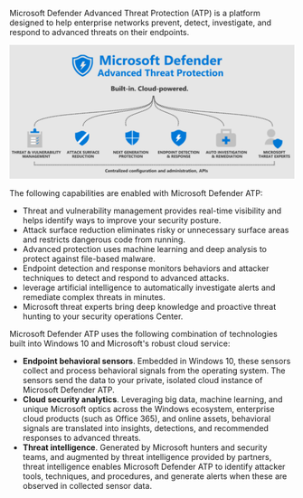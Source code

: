 Microsoft Defender Advanced Threat Protection (ATP) is a platform designed to help enterprise networks prevent, detect, investigate, and respond to advanced threats on their endpoints.

![Microsoft Defender ATP configuration](../media/defender-configuration.png)

The following capabilities are enabled with Microsoft Defender ATP:

- Threat and vulnerability management provides real-time visibility and helps identify ways to improve your security posture.
- Attack surface reduction eliminates risky or unnecessary surface areas and restricts dangerous code from running.
- Advanced protection uses machine learning and deep analysis to protect against file-based malware.
- Endpoint detection and response monitors behaviors and attacker techniques to detect and respond to advanced attacks.
- leverage artificial intelligence to automatically investigate alerts and remediate complex threats in minutes.
- Microsoft threat experts bring deep knowledge and proactive threat hunting to your security operations Center.

Microsoft Defender ATP uses the following combination of technologies built into Windows 10 and Microsoft's robust cloud service:

- **Endpoint behavioral sensors**. Embedded in Windows 10, these sensors collect and process behavioral signals from the operating system. The sensors send the data to your private, isolated cloud instance of Microsoft Defender ATP.
- **Cloud security analytics**. Leveraging big data, machine learning, and unique Microsoft optics across the Windows ecosystem, enterprise cloud products (such as Office 365), and online assets, behavioral signals are translated into insights, detections, and recommended responses to advanced threats.
- **Threat intelligence**. Generated by Microsoft hunters and security teams, and augmented by threat intelligence provided by partners, threat intelligence enables Microsoft Defender ATP to identify attacker tools, techniques, and procedures, and generate alerts when these are observed in collected sensor data.


